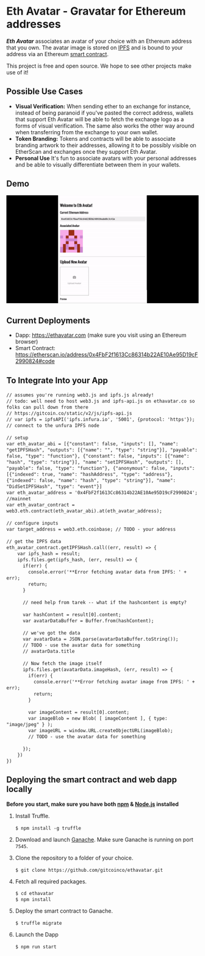 # Eth Avatar - Gravatar for Ethereum addresses

***Eth Avatar*** associates an avatar of your choice with an Ethereum address that you own. The avatar image is stored on [IPFS](https://ipfs.io) and is bound to your address via an Ethereum [smart contract](https://etherscan.io/address/0x4FbF2f1613Cc86314b22AE10Ae95D19cF2990824#code).

This project is free and open source.  We hope to see other projects make use of it!

## Possible Use Cases
* **Visual Verification:** When sending ether to an exchange for instance, instead of being paranoid if you've pasted the correct address, wallets that support Eth Avatar will be able to fetch the exchange logo as a forms of visual verification. The same also works the other way around when transferring from the exchange to your own wallet.
* **Token Branding:** Tokens and contracts will be able to associate branding artwork to their addresses, allowing it to be possibly visible on EtherScan and exchanges once they support Eth Avatar.
* **Personal Use** It's fun to associate avatars with your personal addresses and be able to visually differentiate between them in your wallets.

## Demo

<img src='demo/demo.gif'>

## Current Deployments
* Dapp: https://ethavatar.com (make sure you visit using an Ethereum browser)
* Smart Contract: https://etherscan.io/address/0x4FbF2f1613Cc86314b22AE10Ae95D19cF2990824#code

## To Integrate Into your App

```
// assumes you're running web3.js and ipfs.js already!  
// todo: well need to host web3.js and ipfs-api.js on ethavatar.co so folks can pull down from there
// https://gitcoin.co/static/v2/js/ipfs-api.js
// var ipfs = ipfsAPI('ipfs.infura.io', '5001', {protocol: 'https'}); // connect to the unfura IPFS node

// setup 
var eth_avatar_abi = [{"constant": false, "inputs": [], "name": "getIPFSHash", "outputs": [{"name": "", "type": "string"}], "payable": false, "type": "function"}, {"constant": false, "inputs": [{"name": "hash", "type": "string"}], "name": "setIPFSHash", "outputs": [], "payable": false, "type": "function"}, {"anonymous": false, "inputs": [{"indexed": true, "name": "hashAddress", "type": "address"}, {"indexed": false, "name": "hash", "type": "string"}], "name": "DidSetIPFSHash", "type": "event"}]
var eth_avatar_address = '0x4FbF2f1613Cc86314b22AE10Ae95D19cF2990824'; //mainnet
var eth_avatar_contract = web3.eth.contract(eth_avatar_abi).at(eth_avatar_address);

// configure inputs
var target_address = web3.eth.coinbase; // TODO - your address

// get the IPFS data 
eth_avatar_contract.getIPFSHash.call((err, result) => {
    var ipfs_hash = result;
    ipfs.files.get(ipfs_hash, (err, result) => {
      if(err) {
        console.error('**Error fetching avatar data from IPFS: ' + err);
        return;
      }

      // need help from tarek -- what if the hashcontent is empty?
      
      var hashContent = result[0].content;
      var avatarDataBuffer = Buffer.from(hashContent);

      // we've got the data
      var avatarData = JSON.parse(avatarDataBuffer.toString()); 
      // TODO - use the avatar data for something
      // avatarData.title

      // Now fetch the image itself
      ipfs.files.get(avatarData.imageHash, (err, result) => {
        if(err) {
          console.error('**Error fetching avatar image from IPFS: ' + err);
          return;
        }

        var imageContent = result[0].content;
        var imageBlob = new Blob( [ imageContent ], { type: "image/jpeg" } );
        var imageURL = window.URL.createObjectURL(imageBlob);
        // TODO - use the avatar data for something

      });
    })
})
```

## Deploying the smart contract and web dapp locally

**Before you start, make sure you have both [npm](https://www.npmjs.com/) & [Node.js](https://nodejs.org) installed**

1. Install Truffle.

    `$ npm install -g truffle`

2. Download and launch [Ganache](http://truffleframework.com/ganache/). Make sure Ganache is running on port `7545`.

3. Clone the repository to a folder of your choice.

    `$ git clone https://github.com/gitcoinco/ethavatar.git`

4. Fetch all required packages.

    ```
    $ cd ethavatar
    $ npm install
    ```

5. Deploy the smart contract to Ganache.

    `$ truffle migrate`

6. Launch the Dapp

    `$ npm run start`


<!-- Google Analytics -->
<img src='https://ga-beacon.appspot.com/UA-102304388-1/gitcoinco/ethavatar' style='width:1px; height:1px;' >

